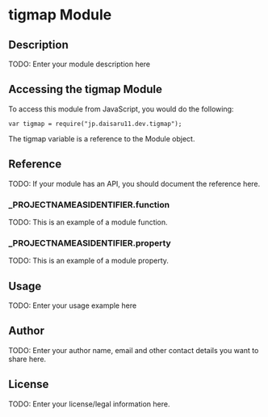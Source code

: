 # tigmap Module

## Description

TODO: Enter your module description here

## Accessing the tigmap Module

To access this module from JavaScript, you would do the following:

	var tigmap = require("jp.daisaru11.dev.tigmap");

The tigmap variable is a reference to the Module object.	

## Reference

TODO: If your module has an API, you should document
the reference here.

### ___PROJECTNAMEASIDENTIFIER__.function

TODO: This is an example of a module function.

### ___PROJECTNAMEASIDENTIFIER__.property

TODO: This is an example of a module property.

## Usage

TODO: Enter your usage example here

## Author

TODO: Enter your author name, email and other contact
details you want to share here. 

## License

TODO: Enter your license/legal information here.
